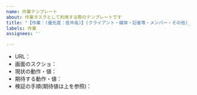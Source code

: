 ```yaml
---
name: 作業テンプレート
about: 作業タスクとして利用する際のテンプレートです
title: "【作業：(優先度：低中高)】(クライアント・媒体・記者等・メンバー・その他)_ _ (画面遷移)_ _ _ (内容)"
labels: 作業
assignees: ''

---
```


- URL：
- 画面のスクショ：
- 現状の動作・値：
- 期待する動作・値：
- 検証の手順(期待値は上を参照)：
